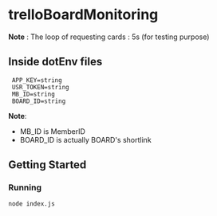 # trelloBoardMonitoring

 **Note** : The loop of requesting cards : 5s (for testing purpose)
 ## Inside dotEnv files
    
     APP_KEY=string
     USR_TOKEN=string
     MB_ID=string
     BOARD_ID=string

  **Note**: 
  - MB_ID is MemberID
  - BOARD_ID is actually BOARD's shortlink
 ## Getting Started
  ### Running
   ```bash
   node index.js
   ```
